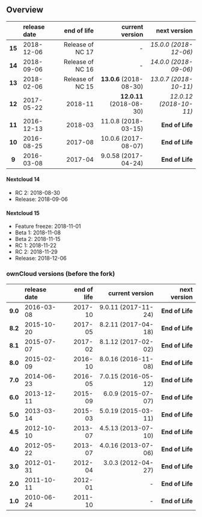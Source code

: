 ## Overview

|        | release date      | end of life      | current version         | next version
|:------:|:------------------|-----------------:|------------------------:|---------------------------:
| **15** | 2018-12-06        | Release of NC 17 | *-*                     | *15.0.0 (2018-12-06)*
| **14** | 2018-09-06        | Release of NC 16 | *-*                     | *14.0.0 (2018-09-06)*
| **13** | 2018-02-06        | Release of NC 15 | **13.0.6** (2018-08-30) | *13.0.7 (2018-10-11)*
| **12** | 2017-05-22        | 2018-11          | **12.0.11** (2018-08-30)| *12.0.12 (2018-10-11)*
| **11** | 2016-12-13        | 2018-03          | 11.0.8 (2018-03-15)     | **End of Life**
| **10** | 2016-08-25        | 2017-08          | 10.0.6 (2017-08-07)     | **End of Life**
|  **9** | 2016-03-08        | 2017-04          | 9.0.58 (2017-04-24)     | **End of Life**

#### Nextcloud 14

* RC 2: 2018-08-30
* Release: 2018-09-06

#### Nextcloud 15

* Feature freeze: 2018-11-01
* Beta 1: 2018-11-08
* Beta 2: 2018-11-15
* RC 1: 2018-11-22
* RC 2: 2018-11-29
* Release: 2018-12-06

### ownCloud versions (before the fork)
|          | release date   | end of life | current version         | next version
|:--------:|:---------------|------------:|------------------------:|---------------------:
| **9.0**  | 2016-03-08     | 2017-10     | 9.0.11 (2017-11-24)	    | **End of Life**
| **8.2**  | 2015-10-20     | 2017-05     | 8.2.11 (2017-04-18)     | **End of Life**
| **8.1**  | 2015-07-07     | 2017-02     | 8.1.12 (2017-02-02)     | **End of Life**
| **8.0**  | 2015-02-09     | 2016-10     | 8.0.16 (2016-11-08)     | **End of Life**
| **7.0**  | 2014-06-23     | 2016-05     | 7.0.15 (2016-05-12)     | **End of Life**
| **6.0**  | 2013-12-11     | 2015-09     | 6.0.9 (2015-07-07)      | **End of Life**
| **5.0**  | 2013-03-14     | 2015-03     | 5.0.19 (2015-03-11)     | **End of Life**
| **4.5**  | 2012-10-10     | 2013-07     | 4.5.13 (2013-07-10)     | **End of Life**
| **4.0**  | 2012-05-22     | 2013-07     | 4.0.16 (2013-07-06)     | **End of Life**
| **3.0**  | 2012-01-31     | 2012-04     | 3.0.3 (2012-04-27)      | **End of Life**
| **2.0**  | 2011-10-11     | 2012-01     | *-*                     | **End of Life**
| **1.0**  | 2010-06-24     | 2011-10     | *-*                     | **End of Life**